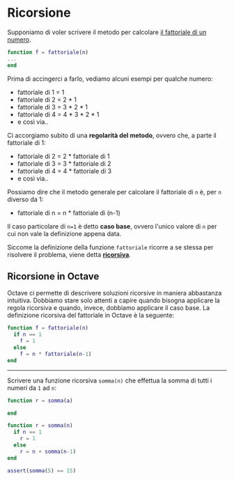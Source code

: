 Ricorsione
==========

Supponiamo di voler scrivere il metodo per calcolare [il fattoriale di
un numero](http://it.wikipedia.org/wiki/Fattoriale).

``` matlab
function f = fattoriale(n)
...
end
```

Prima di accingerci a farlo, vediamo alcuni esempi per qualche numero:

-   fattoriale di 1 = 1
-   fattoriale di 2 = 2 \* 1
-   fattoriale di 3 = 3 \* 2 \* 1
-   fattoriale di 4 = 4 \* 3 \* 2 \* 1
-   e così via..

Ci accorgiamo subito di una **regolarità del metodo**, ovvero che, a
parte il fattoriale di 1:

-   fattoriale di 2 = 2 \* fattoriale di 1
-   fattoriale di 3 = 3 \* fattoriale di 2
-   fattoriale di 4 = 4 \* fattoriale di 3
-   e così via..

Possiamo dire che il metodo generale per calcolare il fattoriale di `n`
è, per `n` diverso da 1:

-   fattoriale di n = n \* fattoriale di (n-1)

Il caso particolare di `n=1` è detto **caso base**, ovvero l'unico
valore di `n` per cui non vale la definizione appena data.

Siccome la definizione della funzione `fattoriale` ricorre a se stessa
per risolvere il problema, viene detta
[**ricorsiva**](http://it.wikipedia.org/wiki/Funzione_ricorsiva).

Ricorsione in Octave
--------------------

Octave ci permette di descrivere soluzioni ricorsive in maniera
abbastanza intuitiva. Dobbiamo stare solo attenti a capire quando
bisogna applicare la regola ricorsiva e quando, invece, dobbiamo
applicare il caso base. La definizione ricorsiva del fattoriale in
Octave è la seguente:

``` matlab
function f = fattoriale(n)
  if n == 1
    f = 1
  else
    f = n * fattoriale(n-1)
end
```

------------------------------------------------------------------------

Scrivere una funzione ricorsiva `somma(n)` che effettua la somma di
tutti i numeri da `1` ad `n`:

``` matlab
function r = somma(a)

end
```

``` matlab
function r = somma(n)
  if n == 1
    r = 1
  else
    r = n + somma(n-1)
end
```

``` matlab
assert(somma(5) == 15)
```
